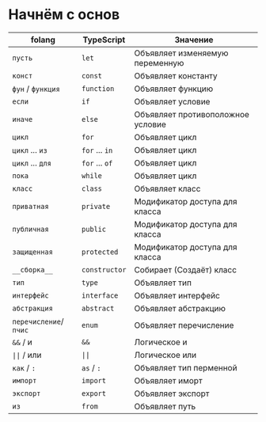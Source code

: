 # Начнём с основ

| folang               | TypeScript                  | Значение                            |
|----------------------|-----------------------------|-------------------------------------|
| `пусть`                | `let`                         | Объявляет изменяемую переменную     |
| `конст`                | `const`                       | Объявляет константу                 |
| `фун` / `функция`        | `function`                    | Объявляет функцию                   |
| `если`                 | `if`                          | Объявляет условие                   |
| `иначе`                | `else`                        | Объявляет противоположное условие   |
| `цикл`                 | `for`                         | Объявляет цикл                      |
| `цикл` ... `из`          | `for` ... `in`                  | Объявляет цикл                      |
| `цикл` ... `для`         | `for` ... `of`                  | Объявляет цикл                      |
| `пока`                 | `while`                       | Объявляет цикл                      |
| `класс`                | `class`                       | Объявляет класс                     |
| `приватная`            | `private`                     | Модификатор доступа для класса      |
| `публичная`            | `public`                      | Модификатор доступа для класса      |
| `защищенная`           | `protected`                   | Модификатор доступа для класса      |
| `__сборка__`       | `constructor`                 | Собирает (Создаёт) класс            |
| `тип`                  | `type`                        | Объявляет тип                       |
| `интерфейс`            | `interface`                   | Объявляет интерфейс                 |
| `абстракция`           | `abstract`                    | Объявляет абстракцию                |
| `перечисление`/`пчис`    | `enum`                        | Объявляет перечисление              |
| `&&` / и             | `&&`                          | Логическое и                        |
| `\|\|` / или         | `\|\|`                          | Логическое или                      |
| `как` / `:`              | `as` / `:`                      | Объявляет тип перменной             |
| `импорт`               | `import`                      | Объявляет иморт                     |
| `экспорт`              | `export`                      | Объявляет экспорт                   |
| `из`                   | `from`                        | Объявляет путь                      |